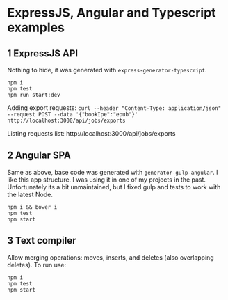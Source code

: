 # ExpressJS, Angular and Typescript examples


## 1 ExpressJS API

Nothing to hide, it was generated with `express-generator-typescript`. 

```cd ./api/
npm i
npm test
npm run start:dev
```
Adding export requests:
`curl --header "Content-Type: application/json" --request POST --data '{"bookIpe":"epub"}' http://localhost:3000/api/jobs/exports`

Listing requests list:
http://localhost:3000/api/jobs/exports


## 2 Angular SPA

Same as above, base code was generated with `generator-gulp-angular`. I like this app structure. I was using it in one of my projects in the past. Unfortunately its a bit unmaintained, but I fixed gulp and tests to work with the latest Node.

```cd ./angular/
npm i && bower i
npm test
npm start
```


## 3 Text compiler

Allow merging operations: moves, inserts, and deletes (also overlapping deletes). To run use:

```cd ./text-compiler/
npm i
npm test
npm start
```
